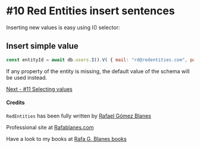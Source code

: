 # #10 Red Entities insert sentences

Inserting new values is easy using I() selector:

## Insert simple value

```js
const entityId = await db.users.I().V( { mail: "rd@redentities.com", password: "12345" }).R();
```

If any property of the entity is missing, the default value of the schema will be used instead.

[Next - #11 Selecting values](/docs/11-select.md)

#### Credits

`RedEntities` has been fully written by  [Rafael Gómez Blanes](https://github.com/gomezbl)

Professional site at [Rafablanes.com](https://www.rafablanes.com)

Have a look to my books at [Rafa G. Blanes books](https://www.rafablanes.com/mislibros)